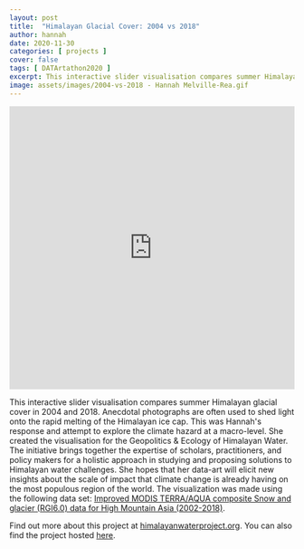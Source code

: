 ```yaml
---
layout: post
title:  "Himalayan Glacial Cover: 2004 vs 2018"
author: hannah
date: 2020-11-30
categories: [ projects ]
cover: false
tags: [ DATArtathon2020 ]
excerpt: This interactive slider visualisation compares summer Himalayan glacial cover in 2004 and 2018. Anecdotal photographs are often used to shed light onto the rapid melting of the Himalayan ice cap.
image: assets/images/2004-vs-2018 - Hannah Melville-Rea.gif
---
```

     
<!-- DAT/Artist: [Hannah Melville-Rea](http://datartathon.com/fellows/hannah), 2020.  -->

<iframe frameborder="0" class="juxtapose" style="width:100%;height:500px;" src="https://cdn.knightlab.com/libs/juxtapose/latest/embed/index.html?uid=5e943cea-2fb0-11eb-83c8-ebb5d6f907df"></iframe>

This interactive slider visualisation compares summer Himalayan glacial cover in 2004 and 2018. Anecdotal photographs are often used to shed light onto the rapid melting of the Himalayan ice cap. This was Hannah's response and attempt to explore the climate hazard at a macro-level. She created the visualisation for the Geopolitics & Ecology of Himalayan Water. The initiative brings together the expertise of scholars, practitioners, and policy makers for a holistic approach in studying and proposing solutions to Himalayan water challenges. She hopes that her data-art will elicit new insights about the scale of impact that climate change is already having on the most populous region of the world. The visualization was made using the following data set: [Improved MODIS TERRA/AQUA composite Snow and glacier (RGI6.0) data for High Mountain Asia (2002-2018)](https://doi.org/10.1594/PANGAEA.901821).

Find out more about this project at [himalayanwaterproject.org](/https://www.himalayanwaterproject.org/). You can also find the project hosted [here](https://cdn.knightlab.com/libs/juxtapose/latest/embed/index.html?uid=5e943cea-2fb0-11eb-83c8-ebb5d6f907df).



